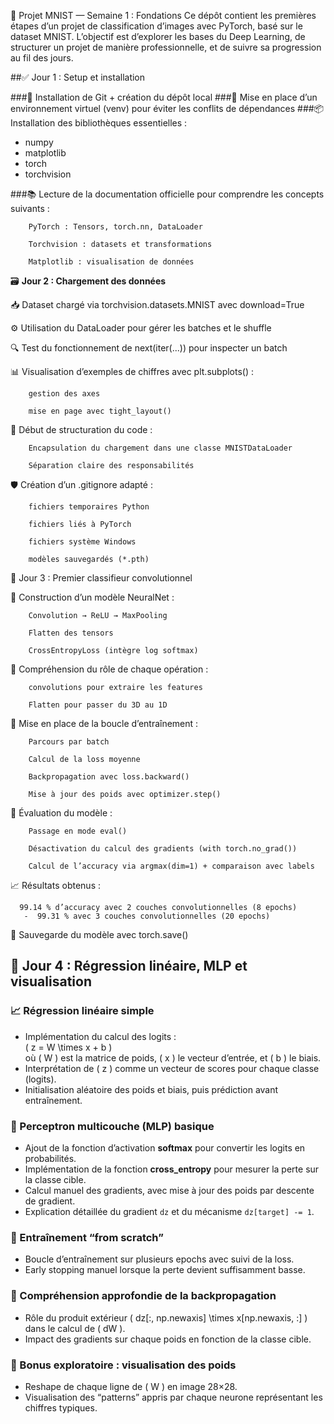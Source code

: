 🧠 Projet MNIST — Semaine 1 : Fondations
Ce dépôt contient les premières étapes d’un projet de classification d’images avec PyTorch, basé sur le dataset MNIST. L’objectif est d’explorer les bases du Deep Learning, de structurer un projet de manière professionnelle, et de suivre sa progression au fil des jours.

##✅ Jour 1 : Setup et installation
  
###🔧 Installation de Git + création du dépôt local
###🐍 Mise en place d’un environnement virtuel (venv) pour éviter les conflits de dépendances 
###📦 Installation des bibliothèques essentielles :
- numpy
-  matplotlib
-  torch
-  torchvision

 ###📚 Lecture de la documentation officielle pour comprendre les concepts suivants :
  
        PyTorch : Tensors, torch.nn, DataLoader
        
        Torchvision : datasets et transformations
        
        Matplotlib : visualisation de données
  
🗃️ **Jour 2 : Chargement des données**

  📥 Dataset chargé via torchvision.datasets.MNIST avec download=True
  
  ⚙️ Utilisation du DataLoader pour gérer les batches et le shuffle
  
  🔍 Test du fonctionnement de next(iter(...)) pour inspecter un batch
  
  📊 Visualisation d’exemples de chiffres avec plt.subplots() :
  
        gestion des axes
        
        mise en page avec tight_layout()
        
  🧱 Début de structuration du code :
  
        Encapsulation du chargement dans une classe MNISTDataLoader
        
        Séparation claire des responsabilités

  🛡️ Création d’un .gitignore adapté :
  
        fichiers temporaires Python
        
        fichiers liés à PyTorch
        
        fichiers système Windows
        
        modèles sauvegardés (*.pth)
        
🧠 Jour 3 : Premier classifieur convolutionnel

  🧱 Construction d’un modèle NeuralNet :
  
        Convolution → ReLU → MaxPooling
        
        Flatten des tensors
        
        CrossEntropyLoss (intègre log softmax)
        
  📐 Compréhension du rôle de chaque opération :
  
        convolutions pour extraire les features
        
        Flatten pour passer du 3D au 1D
        
  🔁 Mise en place de la boucle d’entraînement :
  
        Parcours par batch
        
        Calcul de la loss moyenne
        
        Backpropagation avec loss.backward()
        
        Mise à jour des poids avec optimizer.step()
        
  🧪 Évaluation du modèle :
  
        Passage en mode eval()
        
        Désactivation du calcul des gradients (with torch.no_grad())
        
        Calcul de l’accuracy via argmax(dim=1) + comparaison avec labels
        
  📈 Résultats obtenus :
  
      99.14 % d’accuracy avec 2 couches convolutionnelles (8 epochs) 
       -  99.31 % avec 3 couches convolutionnelles (20 epochs)
        
  💾 Sauvegarde du modèle avec torch.save()
  
## 🧠 Jour 4 : Régression linéaire, MLP et visualisation

### 📈 Régression linéaire simple
- Implémentation du calcul des logits :  
  \( z = W \times x + b \)  
  où \( W \) est la matrice de poids, \( x \) le vecteur d’entrée, et \( b \) le biais.  
- Interprétation de \( z \) comme un vecteur de scores pour chaque classe (logits).  
- Initialisation aléatoire des poids et biais, puis prédiction avant entraînement.

### 🧮 Perceptron multicouche (MLP) basique
- Ajout de la fonction d’activation **softmax** pour convertir les logits en probabilités.  
- Implémentation de la fonction **cross_entropy** pour mesurer la perte sur la classe cible.  
- Calcul manuel des gradients, avec mise à jour des poids par descente de gradient.  
- Explication détaillée du gradient `dz` et du mécanisme `dz[target] -= 1`.

### 🔄 Entraînement “from scratch”
- Boucle d’entraînement sur plusieurs epochs avec suivi de la loss.  
- Early stopping manuel lorsque la perte devient suffisamment basse.

### 🧠 Compréhension approfondie de la backpropagation
- Rôle du produit extérieur \( dz[:, np.newaxis] \times x[np.newaxis, :] \) dans le calcul de \( dW \).  
- Impact des gradients sur chaque poids en fonction de la classe cible.

### 🧷 Bonus exploratoire : visualisation des poids
- Reshape de chaque ligne de \( W \) en image 28×28.  
- Visualisation des “patterns” appris par chaque neurone représentant les chiffres typiques.
